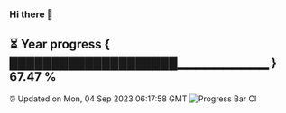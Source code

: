 ### Hi there 👋
⏳ Year progress { ████████████████████▁▁▁▁▁▁▁▁▁▁ } 67.47 %
---
⏰ Updated on Mon, 04 Sep 2023 06:17:58 GMT
![Progress Bar CI](https://github.com/liununu/liununu/workflows/Progress%20Bar%20CI/badge.svg)
